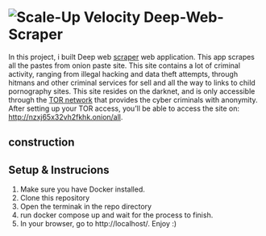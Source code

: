 # ![Scale-Up Velocity](./readme-files/logo-main.png) Deep-Web-Scraper

In this project, i built Deep web [scraper](https://en.wikipedia.org/wiki/Web_scraping) web application. 
This app scrapes all the pastes from onion paste site. This site contains a lot of criminal activity, ranging from illegal hacking and data theft attempts, through hitmans and other criminal services for sell and all the way to links to child pornography sites. This site resides on the darknet, and is only accessible through the [TOR network](https://en.wikipedia.org/wiki/Tor_(network)) that provides the cyber criminals with anonymity. After setting up your TOR access, you’ll be able to access the site on: http://nzxj65x32vh2fkhk.onion/all.

## construction

## Setup & Instrucions
1. Make sure you have Docker installed. 
2. Clone this repository
3. Open the terminak in the repo directory
4. run docker compose up and wait for the process to finish.
5. In your browser, go to http://localhost/. Enjoy :)
